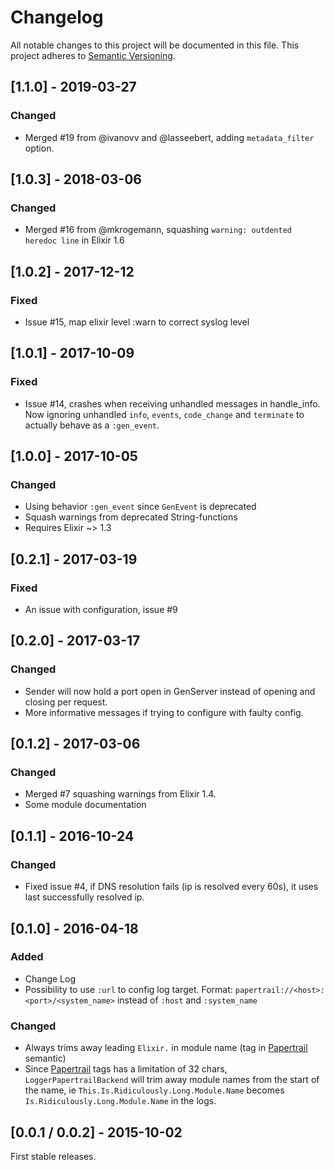 # Changelog

All notable changes to this project will be documented in this file.
This project adheres to [Semantic Versioning](http://semver.org/).

## [1.1.0] - 2019-03-27

### Changed

- Merged #19 from @ivanovv and @lasseebert, adding `metadata_filter` option.

## [1.0.3] - 2018-03-06

### Changed

- Merged #16 from @mkrogemann, squashing `warning: outdented heredoc line` in Elixir 1.6

## [1.0.2] - 2017-12-12

### Fixed

- Issue #15, map elixir level :warn to correct syslog level

## [1.0.1] - 2017-10-09

### Fixed

- Issue #14, crashes when receiving unhandled messages in handle_info. Now ignoring unhandled `info`, `events`, `code_change` and `terminate` to actually behave as a `:gen_event`.

## [1.0.0] - 2017-10-05

### Changed

- Using behavior `:gen_event` since `GenEvent` is deprecated
- Squash warnings from deprecated String-functions
- Requires Elixir ~> 1.3

## [0.2.1] - 2017-03-19

### Fixed

- An issue with configuration, issue #9

## [0.2.0] - 2017-03-17

### Changed

- Sender will now hold a port open in GenServer instead of opening and closing per request.
- More informative messages if trying to configure with faulty config.

## [0.1.2] - 2017-03-06

### Changed

- Merged #7 squashing warnings from Elixir 1.4.
- Some module documentation

## [0.1.1] - 2016-10-24

### Changed

- Fixed issue #4, if DNS resolution fails (ip is resolved every 60s), it uses last successfully resolved ip.

## [0.1.0] - 2016-04-18

### Added

- Change Log
- Possibility to use `:url` to config log target. Format: `papertrail://<host>:<port>/<system_name>` instead of `:host` and `:system_name`

### Changed

- Always trims away leading `Elixir.` in module name (tag in [Papertrail](http://papertrailapp.com) semantic)
- Since [Papertrail](http://papertrailapp.com) tags has a limitation of 32 chars, `LoggerPapertrailBackend` will trim away module names from the start of the name, ie `This.Is.Ridiculously.Long.Module.Name` becomes `Is.Ridiculously.Long.Module.Name` in the logs.

## [0.0.1 / 0.0.2] - 2015-10-02

First stable releases.
